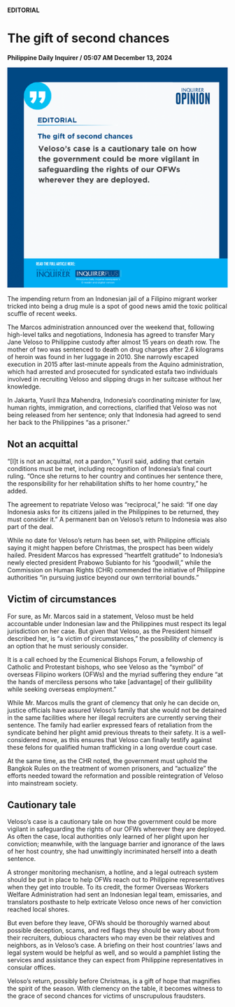 **EDITORIAL**

# The gift of second chances

****Philippine Daily Inquirer / 05:07 AM December 13, 2024****

![Image](https://raw.githubusercontent.com/github-jl14/scrapy_api/refs/heads/main/images/editorial12132024.png)



The impending return from an Indonesian jail of a Filipino migrant worker tricked into being a drug mule is a spot of good news amid the toxic political scuffle of recent weeks.

The Marcos administration announced over the weekend that, following high-level talks and negotiations, Indonesia has agreed to transfer Mary Jane Veloso to Philippine custody after almost 15 years on death row. The mother of two was sentenced to death on drug charges after 2.6 kilograms of heroin was found in her luggage in 2010. She narrowly escaped execution in 2015 after last-minute appeals from the Aquino administration, which had arrested and prosecuted for syndicated estafa two individuals involved in recruiting Veloso and slipping drugs in her suitcase without her knowledge.

In Jakarta, Yusril Ihza Mahendra, Indonesia’s coordinating minister for law, human rights, immigration, and corrections, clarified that Veloso was not being released from her sentence; only that Indonesia had agreed to send her back to the Philippines “as a prisoner.”

## Not an acquittal

“[I]t is not an acquittal, not a pardon,” Yusril said, adding that certain conditions must be met, including recognition of Indonesia’s final court ruling. “Once she returns to her country and continues her sentence there, the responsibility for her rehabilitation shifts to her home country,” he added.

The agreement to repatriate Veloso was “reciprocal,” he said: “If one day Indonesia asks for its citizens jailed in the Philippines to be returned, they must consider it.” A permanent ban on Veloso’s return to Indonesia was also part of the deal.

While no date for Veloso’s return has been set, with Philippine officials saying it might happen before Christmas, the prospect has been widely hailed. President Marcos has expressed “heartfelt gratitude” to Indonesia’s newly elected president Prabowo Subianto for his “goodwill,” while the Commission on Human Rights (CHR) commended the initiative of Philippine authorities “in pursuing justice beyond our own territorial bounds.”

## Victim of circumstances

For sure, as Mr. Marcos said in a statement, Veloso must be held accountable under Indonesian law and the Philippines must respect its legal jurisdiction on her case. But given that Veloso, as the President himself described her, is “a victim of circumstances,” the possibility of clemency is an option that he must seriously consider.

It is a call echoed by the Ecumenical Bishops Forum, a fellowship of Catholic and Protestant bishops, who see Veloso as the “symbol” of overseas Filipino workers (OFWs) and the myriad suffering they endure “at the hands of merciless persons who take [advantage] of their gullibility while seeking overseas employment.”

While Mr. Marcos mulls the grant of clemency that only he can decide on, justice officials have assured Veloso’s family that she would not be detained in the same facilities where her illegal recruiters are currently serving their sentence. The family had earlier expressed fears of retaliation from the syndicate behind her plight amid previous threats to their safety. It is a well-considered move, as this ensures that Veloso can finally testify against these felons for qualified human trafficking in a long overdue court case.

At the same time, as the CHR noted, the government must uphold the Bangkok Rules on the treatment of women prisoners, and “actualize” the efforts needed toward the reformation and possible reintegration of Veloso into mainstream society.

## Cautionary tale

Veloso’s case is a cautionary tale on how the government could be more vigilant in safeguarding the rights of our OFWs wherever they are deployed. As often the case, local authorities only learned of her plight upon her conviction; meanwhile, with the language barrier and ignorance of the laws of her host country, she had unwittingly incriminated herself into a death sentence.

A stronger monitoring mechanism, a hotline, and a legal outreach system should be put in place to help OFWs reach out to Philippine representatives when they get into trouble. To its credit, the former Overseas Workers Welfare Administration had sent an Indonesian legal team, emissaries, and translators posthaste to help extricate Veloso once news of her conviction reached local shores.

But even before they leave, OFWs should be thoroughly warned about possible deception, scams, and red flags they should be wary about from their recruiters, dubious characters who may even be their relatives and neighbors, as in Veloso’s case. A briefing on their host countries’ laws and legal system would be helpful as well, and so would a pamphlet listing the services and assistance they can expect from Philippine representatives in consular offices.

Veloso’s return, possibly before Christmas, is a gift of hope that magnifies the spirit of the season. With clemency on the table, it becomes witness to the grace of second chances for victims of unscrupulous fraudsters.